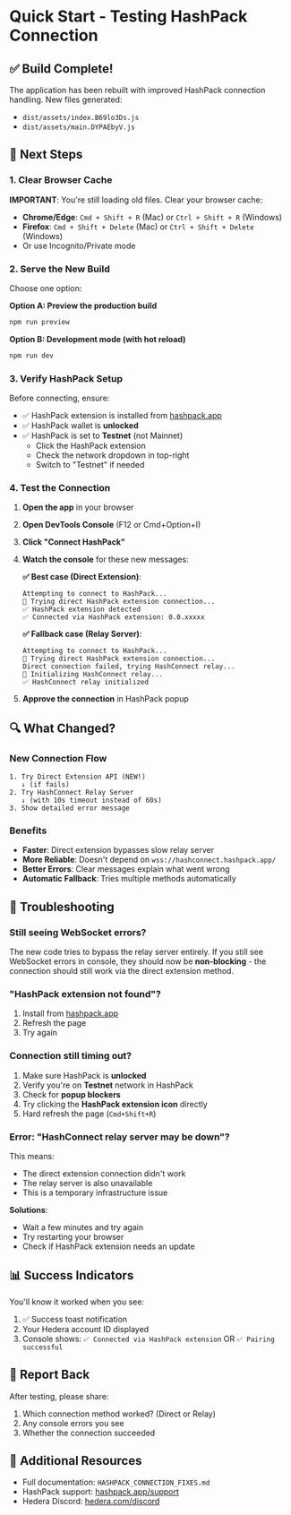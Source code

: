 # Quick Start - Testing HashPack Connection

## ✅ Build Complete!

The application has been rebuilt with improved HashPack connection handling. New files generated:
- `dist/assets/index.B69lo3Ds.js` 
- `dist/assets/main.DYPAEbyV.js`

## 🚀 Next Steps

### 1. Clear Browser Cache
**IMPORTANT**: You're still loading old files. Clear your browser cache:
- **Chrome/Edge**: `Cmd + Shift + R` (Mac) or `Ctrl + Shift + R` (Windows)
- **Firefox**: `Cmd + Shift + Delete` (Mac) or `Ctrl + Shift + Delete` (Windows)
- Or use Incognito/Private mode

### 2. Serve the New Build

Choose one option:

**Option A: Preview the production build**
```bash
npm run preview
```

**Option B: Development mode (with hot reload)**
```bash
npm run dev
```

### 3. Verify HashPack Setup

Before connecting, ensure:
- ✅ HashPack extension is installed from [hashpack.app](https://www.hashpack.app/)
- ✅ HashPack wallet is **unlocked**
- ✅ HashPack is set to **Testnet** (not Mainnet)
  - Click the HashPack extension
  - Check the network dropdown in top-right
  - Switch to "Testnet" if needed

### 4. Test the Connection

1. **Open the app** in your browser
2. **Open DevTools Console** (F12 or Cmd+Option+I)
3. **Click "Connect HashPack"**
4. **Watch the console** for these new messages:

   **✅ Best case (Direct Extension)**:
   ```
   Attempting to connect to HashPack...
   🔄 Trying direct HashPack extension connection...
   ✅ HashPack extension detected
   ✅ Connected via HashPack extension: 0.0.xxxxx
   ```

   **✅ Fallback case (Relay Server)**:
   ```
   Attempting to connect to HashPack...
   🔄 Trying direct HashPack extension connection...
   Direct connection failed, trying HashConnect relay...
   🔄 Initializing HashConnect relay...
   ✅ HashConnect relay initialized
   ```

5. **Approve the connection** in HashPack popup

## 🔍 What Changed?

### New Connection Flow

```
1. Try Direct Extension API (NEW!)
   ↓ (if fails)
2. Try HashConnect Relay Server
   ↓ (with 10s timeout instead of 60s)
3. Show detailed error message
```

### Benefits

- **Faster**: Direct extension bypasses slow relay server
- **More Reliable**: Doesn't depend on `wss://hashconnect.hashpack.app/`
- **Better Errors**: Clear messages explain what went wrong
- **Automatic Fallback**: Tries multiple methods automatically

## 🐛 Troubleshooting

### Still seeing WebSocket errors?

The new code tries to bypass the relay server entirely. If you still see WebSocket errors in console, they should now be **non-blocking** - the connection should still work via the direct extension method.

### "HashPack extension not found"?

1. Install from [hashpack.app](https://www.hashpack.app/)
2. Refresh the page
3. Try again

### Connection still timing out?

1. Make sure HashPack is **unlocked**
2. Verify you're on **Testnet** network in HashPack
3. Check for **popup blockers**
4. Try clicking the **HashPack extension icon** directly
5. Hard refresh the page (`Cmd+Shift+R`)

### Error: "HashConnect relay server may be down"?

This means:
- The direct extension connection didn't work
- The relay server is also unavailable
- This is a temporary infrastructure issue

**Solutions**:
- Wait a few minutes and try again
- Try restarting your browser
- Check if HashPack extension needs an update

## 📊 Success Indicators

You'll know it worked when you see:
1. ✅ Success toast notification
2. Your Hedera account ID displayed
3. Console shows: `✅ Connected via HashPack extension` OR `✅ Pairing successful`

## 📝 Report Back

After testing, please share:
1. Which connection method worked? (Direct or Relay)
2. Any console errors you see
3. Whether the connection succeeded

## 🔗 Additional Resources

- Full documentation: `HASHPACK_CONNECTION_FIXES.md`
- HashPack support: [hashpack.app/support](https://www.hashpack.app/)
- Hedera Discord: [hedera.com/discord](https://hedera.com/discord)


